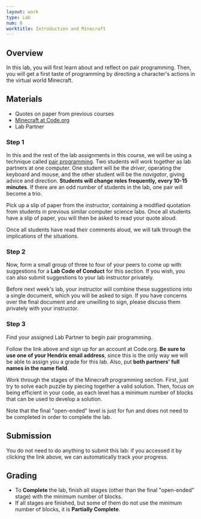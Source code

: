 ```yaml
---
layout: work
type: Lab
num: 0
worktitle: Introduction and Minecraft
---
```


## Overview

In this lab, you will first learn about and reflect on pair programming.
Then, you will get a first taste of programming by directing a
character's actions in the virtual world Minecraft.

## Materials

* Quotes on paper from previous courses
* [Minecraft at Code.org](http://studio.code.org/join/XGHRWB)
* Lab Partner

### Step 1

In this and the rest of the lab assignments in this course, we will be using a technique called
[pair programming](https://en.wikipedia.org/wiki/Pair_programming). Two students
will work together as lab partners at one computer. One student will be the *driver*, operating the
keyboard and mouse, and the other student will be the *navigator*, giving advice
and direction. **Students will change roles frequently, every 10-15 minutes**.
If there are an odd number of students in the lab, one pair will become a trio.

Pick up a slip of paper from the instructor, containing a modified quotation from students in previous similar computer science labs. Once all students have a slip of paper, you will then be asked to read your quote aloud.

Once all students have read their comments aloud, we will talk through the implications of the situations.  

### Step 2

Now, form a small group of three to four of your peers to come up with suggestions for a **Lab Code of Conduct** for this section. If you wish, you can also submit suggestions to your lab instructor privately.  

Before next week's lab, your instructor will combine these suggestions into a single document, which you will be asked to sign. If you have concerns over the final document and are unwilling to sign, please discuss them privately with your instructor.

### Step 3

Find your assigned Lab Partner to begin pair programming.

Follow the link above and sign up for an account at Code.org. **Be
sure to use one of your Hendrix email address**, since this is the only way
we will be able to assign you a grade for this lab.  Also,
put **both partners' full names in the name field**.

Work through the stages of the Minecraft programming section. First,
just try to solve each puzzle by piecing together a valid
solution. Then, focus on being efficient in your code, as each level
has a minimum number of blocks that can be used to develop a solution.

Note that the final "open-ended" level is just for fun and does not
need to be completed in order to complete the lab.

## Submission

You do not need to do anything to submit this lab: if you accessed it
by clicking the link above, we can automatically track your progress.

## Grading

* To **Complete** the lab, finish all stages (other than the final "open-ended" stage)
  with the minimum number of blocks.
* If all stages are finished, but some of them do not use the minimum number of blocks, it
  is **Partially Complete**.
